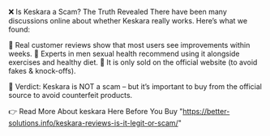 ❌ Is Keskara a Scam? The Truth Revealed
There have been many discussions online about whether Keskara really works. Here’s what we found:

🔹 Real customer reviews show that most users see improvements within weeks.
🔹 Experts in men sexual health recommend using it alongside exercises and healthy diet.
🔹 It is only sold on the official website (to avoid fakes & knock-offs).

📌 Verdict: Keskara is NOT a scam – but it’s important to buy from the official source to avoid counterfeit products.

👉 Read More About keskara Here Before You Buy "https://better-solutions.info/keskara-reviews-is-it-legit-or-scam/"
